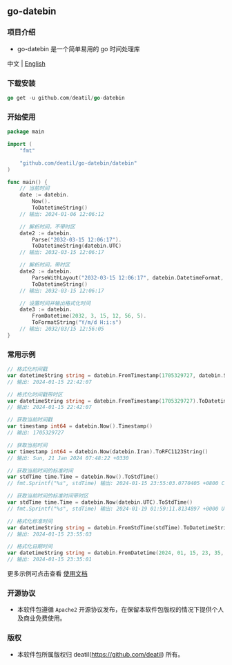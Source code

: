 ## go-datebin


### 项目介绍

*  go-datebin 是一个简单易用的 go 时间处理库

中文 | [English](README.md)


### 下载安装

~~~go
go get -u github.com/deatil/go-datebin
~~~


### 开始使用

~~~go
package main

import (
    "fmt"

    "github.com/deatil/go-datebin/datebin"
)

func main() {
    // 当前时间
    date := datebin.
        Now().
        ToDatetimeString()
    // 输出: 2024-01-06 12:06:12

    // 解析时间，不带时区
    date2 := datebin.
        Parse("2032-03-15 12:06:17").
        ToDatetimeString(datebin.UTC)
    // 输出: 2032-03-15 12:06:17

    // 解析时间，带时区
    date2 := datebin.
        ParseWithLayout("2032-03-15 12:06:17", datebin.DatetimeFormat, datebin.GMT).
        ToDatetimeString()
    // 输出: 2032-03-15 12:06:17

    // 设置时间并输出格式化时间
    date3 := datebin.
        FromDatetime(2032, 3, 15, 12, 56, 5).
        ToFormatString("Y/m/d H:i:s")
    // 输出: 2032/03/15 12:56:05
}

~~~


### 常用示例

~~~go
// 格式化时间戳
var datetimeString string = datebin.FromTimestamp(1705329727, datebin.Shanghai).ToDatetimeString()
// 输出: 2024-01-15 22:42:07

// 格式化时间戳带时区
var datetimeString string = datebin.FromTimestamp(1705329727).ToDatetimeString(datebin.Shanghai)
// 输出: 2024-01-15 22:42:07
~~~

~~~go
// 获取当前时间戳
var timestamp int64 = datebin.Now().Timestamp()
// 输出: 1705329727
~~~

~~~go
// 获取当前时间
var timestamp int64 = datebin.Now(datebin.Iran).ToRFC1123String()
// 输出: Sun, 21 Jan 2024 07:48:22 +0330
~~~

~~~go
// 获取当前时间的标准时间
var stdTime time.Time = datebin.Now().ToStdTime()
// fmt.Sprintf("%s", stdTime) 输出: 2024-01-15 23:55:03.0770405 +0800 CST

// 获取当前时间的标准时间带时区
var stdTime time.Time = datebin.Now(datebin.UTC).ToStdTime()
// fmt.Sprintf("%s", stdTime) 输出: 2024-01-19 01:59:11.8134897 +0000 UTC
~~~

~~~go
// 格式化标准时间
var datetimeString string = datebin.FromStdTime(stdTime).ToDatetimeString()
// 输出: 2024-01-15 23:55:03
~~~

~~~go
// 格式化日期时间
var datetimeString string = datebin.FromDatetime(2024, 01, 15, 23, 35, 01).ToDatetimeString()
// 输出: 2024-01-15 23:35:01
~~~

更多示例可点击查看 [使用文档](example.md)


### 开源协议

*  本软件包遵循 `Apache2` 开源协议发布，在保留本软件包版权的情况下提供个人及商业免费使用。


### 版权

*  本软件包所属版权归 deatil(https://github.com/deatil) 所有。
